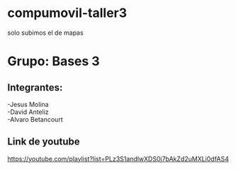 # compumovil-taller3
solo subimos el de mapas 
# Grupo: Bases 3
## Integrantes:
-Jesus Molina <br>
-David Anteliz <br>
-Alvaro Betancourt <br>
## Link de youtube
https://youtube.com/playlist?list=PLz3S1andlwXDS0j7bAkZd2uMXLi0dfAS4
